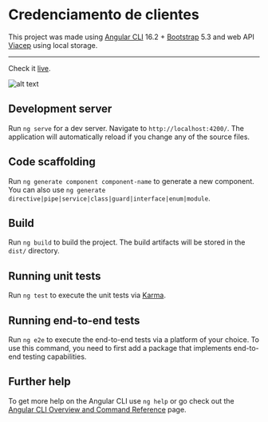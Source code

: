 # Credenciamento de clientes

This project was made using <a href="https://github.com/angular/angular-cli">Angular CLI</a> 16.2 + <a href="https://getbootstrap.com/">Bootstrap</a> 5.3 and web API <a href="https://viacep.com.br/">Viacep</a> using local storage.
<hr>

Check it [live](https://cesarbrancalhao.github.io/cred_ang/).

![alt text](https://github.com/cesarbrancalhao/gti_dep/blob/main/img/new.png?raw=true)

## Development server

Run `ng serve` for a dev server. Navigate to `http://localhost:4200/`. The application will automatically reload if you change any of the source files.

## Code scaffolding

Run `ng generate component component-name` to generate a new component. You can also use `ng generate directive|pipe|service|class|guard|interface|enum|module`.

## Build

Run `ng build` to build the project. The build artifacts will be stored in the `dist/` directory.

## Running unit tests

Run `ng test` to execute the unit tests via [Karma](https://karma-runner.github.io).

## Running end-to-end tests

Run `ng e2e` to execute the end-to-end tests via a platform of your choice. To use this command, you need to first add a package that implements end-to-end testing capabilities.

## Further help

To get more help on the Angular CLI use `ng help` or go check out the [Angular CLI Overview and Command Reference](https://angular.io/cli) page.
